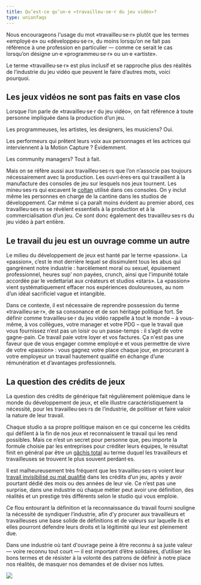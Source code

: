 ```yaml
---
title: Qu’est-ce qu’un·e «travailleu·se·r du jeu vidéo»?
type: unionfaqs
---
```


Nous encourageons l'usage du mot «travailleu·se·r» plutôt que les termes «employé·e» ou «développeu·se·r», du moins lorsqu’on ne fait pas référence à une profession en particulier — comme ce serait le cas lorsqu’on désigne un·e «programmeu·se·r» ou un·e «artiste».

Le terme «travailleu·se·r» est plus inclusif et se rapproche plus des réalités de l’industrie du jeu vidéo que peuvent le faire d’autres mots, voici pourquoi.

## Les jeux vidéos ne sont pas faits en vase clos

Lorsque l’on parle de «travailleu·se·r du jeu vidéo», on fait référence à toute personne impliquée dans la production d’un jeu.

Les programmeuses, les artistes, les designers, les musiciens? Oui.

Les performeurs qui prêtent leurs voix aux personnages et les actrices qui interviennent à la Motion Capture ? Évidemment.

Les community managers? Tout à fait.

Mais on se réfère aussi aux travailleu·ses·rs que l’on n’associe pas toujours nécessairement avec la production. Les ouvri·ères·ers qui travaillent à la manufacture des consoles de jeu sur lesquels nos jeux tournent. Les mineu·ses·rs qui excavent le [coltan](https://videogamesoftheoppressed.wordpress.com/2014/08/22/conflict-minerals-and-games/) utilisé dans ces consoles. On y inclut même les personnes en charge de la cantine dans les studios de développement. Car même si ça paraît moins évident au premier abord, ces travailleu·ses·rs se révèlent essentiels à la production et à la commercialisation d’un jeu. Ce sont donc également des travailleu·ses·rs du jeu vidéo à part entière.

## Le travail du jeu est un ouvrage comme un autre

Le milieu du développement de jeux est hanté par le terme «passion». La «passion», c’est le mot derrière lequel se dissimulent tous les abus qui gangrènent notre industrie : harcèlement moral ou sexuel, épuisement professionnel, heures sup’ non payées, crunch, ainsi que l'impunité totale accordée par le vedettariat aux créateurs et studios «stars». La «passion» vient systématiquement effacer nos expériences douloureuses, au nom d’un idéal sacrificiel vague et intangible.

Dans ce contexte, il est nécessaire de reprendre possession du terme «travailleu·se·r», de sa consonance et de son héritage politique fort. Se définir comme travailleu·se·r du jeu vidéo rappelle à tout le monde – à vous-même, à vos collègues, votre manager et votre PDG – que le travail que vous fournissez n’est pas un loisir ou un passe-temps : il s’agit de votre gagne-pain. Ce travail paie votre loyer et vos factures. Ça n'est pas une faveur que de vous engager comme employé·e et vous permettre de vivre de votre «passion» : vous gagnez votre place chaque jour, en procurant à votre employeur un travail hautement qualifié en échange d’une rémunération et d’avantages professionnels.

## La question des crédits de jeux

La question des crédits de générique fait régulièrement polémique dans le monde du développement de jeux, et elle illustre caractéristiquement la nécessité, pour les travailleu·ses·rs de l’industrie, de politiser et faire valoir la nature de leur travail.

Chaque studio a sa propre politique maison en ce qui concerne les crédits qui défilent à la fin de nos jeux et reconnaissent le travail qui les rend possibles. Mais ce n’est un secret pour personne que, peu importe la formule choisie par les entreprises pour créditer leurs équipes, le résultat finit en général par être un [gâchis total](https://www.videogameschronicle.com/features/opinion/game-credits-are-still-a-broken-mess/) au terme duquel les travailleurs et travailleuses se trouvent le plus souvent perdant·es.

Il est malheureusement très fréquent que les travailleu·ses·rs voient leur [travail invisibilisé ou mal qualifié](https://kotaku.com/how-game-companies-use-credits-to-reward-or-punish-de-1840905129) dans les crédits d’un jeu, après y avoir pourtant dédié des mois ou des années de leur vie. Ce n’est pas une surprise, dans une industrie où chaque métier peut avoir une définition, des réalités et un prestige très différents selon le studio qui vous emploie.

Ce flou entourant la définition et la reconnaissance du travail fourni souligne la nécessité de syndiquer l’industrie, afin d'y procurer aux travailleurs et travailleuses une base solide de définitions et de valeurs sur laquelle ils et elles pourront défendre leurs droits et la légitimité qui leur est pleinement due.

Dans une industrie où tant d'ouvrage peine à être reconnu à sa juste valeur — voire reconnu tout court — il est important d’être solidaires, d’utiliser les bons termes et de résister à la volonté des patrons de définir à notre place nos réalités, de masquer nos demandes et de diviser nos luttes.

<div class="md-img off-8">
<img
  src="/images/faqs/lemmings.png"
/></div>
